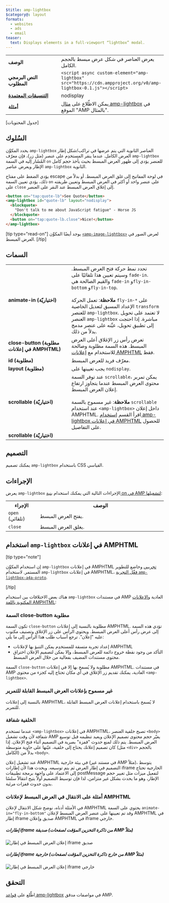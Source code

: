 ```yaml
---
$title: amp-lightbox
$category@: layout
formats:
  - websites
  - ads
  - email
teaser:
  text: Displays elements in a full-viewport “lightbox” modal.
---
```


<!--
       Copyright 2016 The AMP HTML Authors. All Rights Reserved.

       Licensed under the Apache License, Version 2.0 (the "License");
     you may not use this file except in compliance with the License.
     You may obtain a copy of the License at

     http://www.apache.org/licenses/LICENSE-2.0

     Unless required by applicable law or agreed to in writing, software
     distributed under the License is distributed on an "AS-IS" BASIS,
     WITHOUT WARRANTIES OR CONDITIONS OF ANY KIND, either express or implied.
     See the License for the specific language governing permissions and
     limitations under the License.
-->

<table>
  <tr>
    <td width="40%"><strong>الوصف</strong></td>
    <td>يعرض العناصر في شكل عرض مبسط بالحجم الكامل.</td>
  </tr>
  <tr>
    <td width="40%"><strong>النص البرمجي المطلوب</strong></td>
    <td><code>&lt;script async custom-element="amp-lightbox" src="https://cdn.ampproject.org/v0/amp-lightbox-0.1.js"&gt;&lt;/script&gt;</code></td>
  </tr>
  <tr>
    <td class="col-fourty"><strong><a href="../../../documentation/guides-and-tutorials/develop/style_and_layout/control_layout.md">التنسيقات المعتمدة</a></strong></td>
    <td>nodisplay</td>
  </tr>
  <tr>
    <td width="40%"><strong>أمثلة</strong></td>
    <td>يمكن الاطّلاع على <a href="https://ampbyexample.com/components/amp-lightbox/">مثال amp-lightbox</a> في الموقع "AMP بالمثال".</td>
  </tr>
</table>

[جدول المحتويات]

## السُلوك <a name="behavior"></a>

يحدد المكوِّن `amp-lightbox` العناصر الثانوية التي يتم عرضها في تراكب/شكل إطار العرض الكامل. عندما ينقر المستخدِم على عنصر (مثل زر)، فإن معرّف `amp-lightbox` المُشَار إليه في السمة `on` للعنصر يؤدي إلى ظهور العرض المبسط بحيث يأخذ حجم كامل الإطار ويعرض عناصر `amp-lightbox` الثانوية.

يؤدي الضغط على مفتاح escape في لوحة المفاتيح إلى غلق العرض المبسط. أو بدلاً من ذلك، يؤدي تعيين السمة `on` على عنصر واحد أو أكثر في العرض المبسط وتعيين طريقته على `close` إلى إغلاق العرض المبسط عند النقر على العنصر.

```html
<button on="tap:quote-lb">See Quote</button>
<amp-lightbox id="quote-lb" layout="nodisplay">
  <blockquote>
    "Don't talk to me about JavaScript fatigue" - Horse JS
  </blockquote>
  <button on="tap:quote-lb.close">Nice!</button>
</amp-lightbox>
```

[tip type="read-on"]
يوجد أيضًا المكوِّن [`<amp-image-lightbox>`](amp-image-lightbox.md) لعرض الصور في العرض المبسط.
[/tip]

## السمات <a name="attributes"></a>

<table>
  <tr>
    <td width="40%"><strong>animate-in (اختياريّة)</strong></td>
    <td>تحدد نمط حركة فتح العرض المبسط. وسيتم تعيين هذا تلقائيًا على <code>fade-in</code>. والقيم الصالحة هي <code>fade-in</code> و<code>fly-in-bottom</code> و<code>fly-in-top</code>.
      <br><br>
      <strong>ملاحظة</strong>: تعمل الحركة <code>fly-in-*</code> على الإعداد المسبق لتعديل الخاصية <code>transform</code> للعنصر <code>amp-lightbox</code>. لا تعتمد على تحويل العنصر <code>amp-lightbox</code> مباشرة. إذا احتجت إلى تطبيق تحويل، عيِّنه على عنصر مدمج بدلاً من ذلك.</td>
  </tr>
  <tr>
    <td width="40%"><strong>close-button (مطلوبة في إعلانات AMPHTML)</strong></td>
    <td>تعرض رأس زر الإغلاق أعلى العرض المبسط. هذه السمة مطلوبة وصالحة للاستخدام مع <a href="#a4a">إعلانات AMPHTML</a> فقط.</td>
  </tr>
  <tr>
    <td width="40%"><strong>id (مطلوبة)</strong></td>
    <td>معرّف فريد للعرض المبسط.</td>
  </tr>
  <tr>
    <td width="40%"><strong>layout (مطلوبة)</strong></td>
    <td>يجب تعيينها على <code>nodisplay</code>.</td>
  </tr>
  <tr>
    <td width="40%"><strong>scrollable (اختياريّة)</strong></td>
    <td>عند توفر السمة <code>scrollable</code>، يمكن تمرير محتوى العرض المبسط عندما يتجاوز ارتفاع إعلان العرض المبسط.
      <br><br>
      <strong>ملاحظة</strong>: غير مسموح بالسمة <code>scrollable</code> عند استخدام <code>&lt;amp-lightbox&gt;</code> داخل إعلان AMPHTML. اقرأ القسم <a href="#a4a">استخدام amp-lightbox في إعلانات AMPHTML</a> للحصول على التفاصيل.</td>
  </tr>
  <tr>
    <td width="40%"><strong>scrollable (اختياريّة)</strong></td>
    <td></td>
  </tr>
</table>

## التصميم <a name="styling"></a>

يمكنك تصميم `amp-lightbox` باستخدام CSS القياسي.

## الإجراءات <a name="actions"></a>

يعرض `amp-lightbox` الإجراءات التالية التي يمكنك استخدام [بنية on في AMP لتشغيلها](../../../documentation/guides-and-tutorials/learn/amp-actions-and-events.md):

<table>
  <tr>
    <th width="20%">الإجراء</th>
    <th>الوصف</th>
  </tr>
  <tr>
    <td><code>open</code> (تلقائي)</td>
    <td>يفتح العرض المبسط.</td>
  </tr>
  <tr>
    <td><code>close</code></td>
    <td>يغلق العرض المبسط.</td>
  </tr>
</table>

## <a id="a4a"></a> استخدام `amp-lightbox` في إعلانات AMPHTML <a name="a4a"></a>

[tip type="note"]

إن استخدام المكوِّن `amp-lightbox` في إعلانات AMPHTML [تجريبي](../../../documentation/guides-and-tutorials/learn/experimental.md) وخاضع للتطوير المستمر. لاستخدام `amp-lightbox` في إعلانات AMPHTML، [فعِّل التجربة `amp-lightbox-a4a-proto`](http://cdn.ampproject.org/experiments.html).

[/tip]

هناك بعض الاختلافات بين استخدام `amp-lightbox` في مستندات AMP العادية و[الإعلانات المكتوبة باللغة AMPHTML](../../../documentation/guides-and-tutorials/learn/a4a_spec.md):

### السمة close-button مطلوبة <a name="requires-close-button"></a>

تكون السمة `close-button` مطلوبة بالنسبة إلى إعلانات AMPHTML. تؤدي هذه السمة إلى عرض رأس أعلى العرض المبسط. ويحتوي الرأس على زر الإغلاق وتصنيف مكتوب عليه "إعلان". ترجع أسباب طلب هذا الرأس إلى ما يلي:

- إعداد تجربة متسقة للمستخدِم يمكن التنبؤ بها لإعلانات AMPHTML
- التأكد من وجود نقطة خروج دائمة للعرض المبسط، وإلا يمكن لتصميم الإعلان اختراق محتوى مستندات المضيف بفعالية من خلال العرض المبسط.

السمة `close-button` مطلوبة ولا يُسمح بها إلا في إعلانات AMPHTML. في مستندات AMP العادية، يمكنك تقديم زر الإغلاق في أي مكان تحتاج إليه كجزء من محتوى `<amp-lightbox>`.

### غير مسموح بإعلانات العرض المبسط القابلة للتمرير <a name="scrollable-lightboxes-are-disallowed"></a>

بالنسبة إلى إعلانات AMPHTML، لا يُسمح باستخدام إعلانات العرض المبسط القابلة للتمرير.

### الخلفية شفافة <a name="transparent-background"></a>

عندما تستخدم `<amp-lightbox>` في إعلانات AMPHTML، تصبح خلفية العنصر `<body>` شفافة لأن وقت تشغيل AMP يغيّر حجم محتوى تصميم الإعلان ويعيد تنظيمه قبل توسيع العرض المبسط. يتم ذلك لمنع حدوث "قفزة" بصرية في التصميم أثناء فتح الإعلان. إذا كان تصميم إعلانك يحتاج إلى خلفية، عيّنها على حاوية متوسطة (مثل `<div>` بالحجم الكامل) بدلاً من `<body>`.

عند تشغيل إعلان AMPHTML في بيئة خارجية (في مستند غير AMP مثلاً)، يتوسط التصميم في إطار العرض ثم يتم توسيعه. ويحدث هذا لأن إطارات iframe الخارجية تحتاج إلى الاعتماد على واجهة برمجة تطبيقات postMessage لتفعيل ميزات مثل تغيير حجم الإطار، وهو ما يحدث بشكل غير متزامن، لذا فإن توسيط التصميم أولاً يتيح انتقالاً سلسًا بدون حدوث قفزات مرئية.

### أمثلة على الانتقال في العرض المبسط لإعلانات AMPHTML <a name="examples-of-transitions-in-lightbox-for-amphtml-ads"></a>

في الأمثلة أدناه، نوضح شكل الانتقال لإعلان AMPHTML يحتوي على السمة `animate-in="fly-in-bottom"` وقد تم تعيينها على عنصر العرض المبسط لإعلان AMPHTML في إطار iframe صديق وإعلان AMPHTML في iframe خارجي.

##### إطارات iframe صديقة (من ذاكرة التخزين المؤقت لصفحات AMP مثلاً) <a name="on-friendly-iframes-eg-coming-from-an-amp-cache"></a>

<amp-img alt="إعلان العرض المبسط في إطار iframe صديق" width="360" height="480" src="https://github.com/ampproject/amphtml/raw/master/spec/img/lightbox-ad-fie.gif" layout="fixed">
<noscript>
<img alt="إعلان العرض المبسط في إطار iframe صديق" src="../../spec/img/lightbox-ad-fie.gif">
</noscript>
</amp-img>

##### إطارات iframe خارجية (من خارج ذاكرة التخزين المؤقت لصفحات AMP مثلاً) <a name="on-third-party-iframes-eg-outside-the-amp-cache"></a>

<amp-img alt="إعلان العرض المبسط في إطار iframe خارجي" width="360" height="480" src="https://github.com/ampproject/amphtml/raw/master/spec/img/lightbox-ad-3p.gif" layout="fixed">
<noscript>
<img alt="إعلان العرض المبسط في إطار iframe خارجي" src="../../spec/img/lightbox-ad-3p.gif">
</noscript>
</amp-img>

## التحقق <a name="validation"></a>

اطِّلع على [قواعد amp-lightbox](https://github.com/ampproject/amphtml/blob/master/extensions/amp-lightbox/validator-amp-lightbox.protoascii) في مواصفات مدقق AMP.
